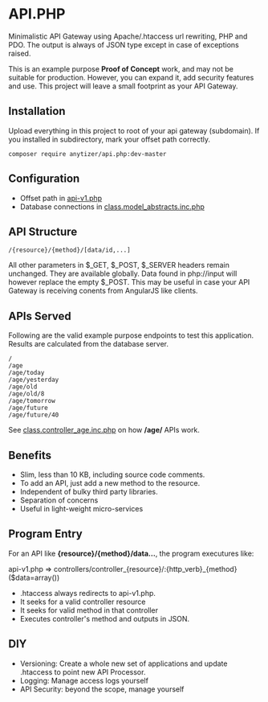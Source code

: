 # API.PHP

Minimalistic API Gateway using Apache/.htaccess url rewriting, PHP and PDO. The output is always of JSON type except in case of exceptions raised.

This is an example purpose __Proof of Concept__ work, and may not be suitable for production. However, you can expand it, add security features and use. This project will leave a small footprint as your API Gateway.


## Installation

Upload everything in this project to root of your api gateway (subdomain).
If you installed in subdirectory, mark your offset path correctly.

	composer require anytizer/api.php:dev-master


## Configuration

 * Offset path in [api-v1.php](api-v1.php)
 * Database connections in [class.model_abstracts.inc.php](classes/abstracts/class.model_abstracts.inc.php)


## API Structure

	/{resource}/{method}/[data/id,...]

All other parameters in $_GET, $_POST, $_SERVER headers remain unchanged. They are available globally. Data found in php://input will however replace the empty $_POST. This may be useful in case your API Gateway is receiving conents from AngularJS like clients.


## APIs Served

Following are the valid example purpose endpoints to test this application. Results are calculated from the database server.

	/
	/age
	/age/today
	/age/yesterday
	/age/old
	/age/old/8
	/age/tomorrow
	/age/future
	/age/future/40

See [class.controller_age.inc.php](classes/controllers/class.controller_age.inc.php) on how __/age/__ APIs work.


## Benefits

 * Slim, less than 10 KB, including source code comments.
 * To add an API, just add a new method to the resource.
 * Independent of bulky third party libraries.
 * Separation of concerns
 * Useful in light-weight micro-services


## Program Entry

For an API like __{resource}/{method}/data...__, the program executures like:

api-v1.php => controllers/controller_{resource}/:{http_verb}_{method}($data=array())

 * .htaccess always redirects to api-v1.php.
 * It seeks for a valid controller resource
 * It seeks for valid method in that controller
 * Executes controller's method and outputs in JSON.


## DIY

 * Versioning: Create a whole new set of applications and update .htaccess to point new API Processor.
 * Logging: Manage access logs yourself
 * API Security: beyond the scope, manage yourself
 